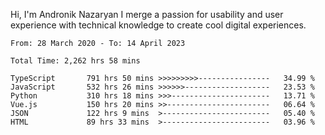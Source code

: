 Hi, I'm Andronik Nazaryan
I merge a passion for usability and user experience with technical knowledge to create cool digital experiences.


<!--START_SECTION:waka-->

```text
From: 28 March 2020 - To: 14 April 2023

Total Time: 2,262 hrs 58 mins

TypeScript       791 hrs 50 mins >>>>>>>>>----------------   34.99 %
JavaScript       532 hrs 26 mins >>>>>>-------------------   23.53 %
Python           310 hrs 18 mins >>>----------------------   13.71 %
Vue.js           150 hrs 20 mins >>-----------------------   06.64 %
JSON             122 hrs 9 mins  >------------------------   05.40 %
HTML             89 hrs 33 mins  >------------------------   03.96 %
```

<!--END_SECTION:waka-->
